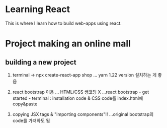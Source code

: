 # Learning React
This is where I learn how to build web-apps using react.

# Project making an online mall

## building a new project

1. terminal -> npx create-react-app shop
... yarn 1.22 version 설치하는 게 좋음

2. react bootstrap 이용 ... HTML/CSS 쌩코딩 X
...react bootstrap - get started - terminal : installation code & CSS code를 index.html에 copy&paste

3. copying JSX tags & "importing components"!!
...original bootstrap의 code를 가져와도 됨

